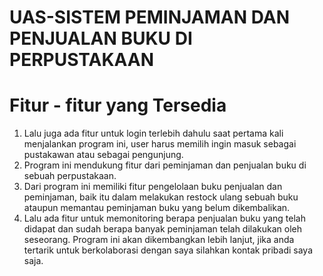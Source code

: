 # UAS-SISTEM PEMINJAMAN DAN PENJUALAN BUKU DI PERPUSTAKAAN
# Fitur - fitur yang Tersedia
  1. Lalu juga ada fitur untuk login terlebih dahulu saat pertama kali menjalankan program ini, user harus memilih ingin masuk sebagai pustakawan atau sebagai pengunjung.
  2. Program ini mendukung fitur dari peminjaman dan penjualan buku di sebuah perpustakaan.
  3. Dari program ini memiliki fitur pengelolaan buku penjualan dan peminjaman, baik itu dalam melakukan restock ulang sebuah buku ataupun memantau peminjaman buku yang belum dikembalikan.
  4. Lalu ada fitur untuk memonitoring berapa penjualan buku yang telah didapat dan sudah berapa banyak peminjaman telah dilakukan oleh seseorang.
Program ini akan dikembangkan lebih lanjut, jika anda tertarik untuk berkolaborasi dengan saya silahkan kontak pribadi saya saja.
